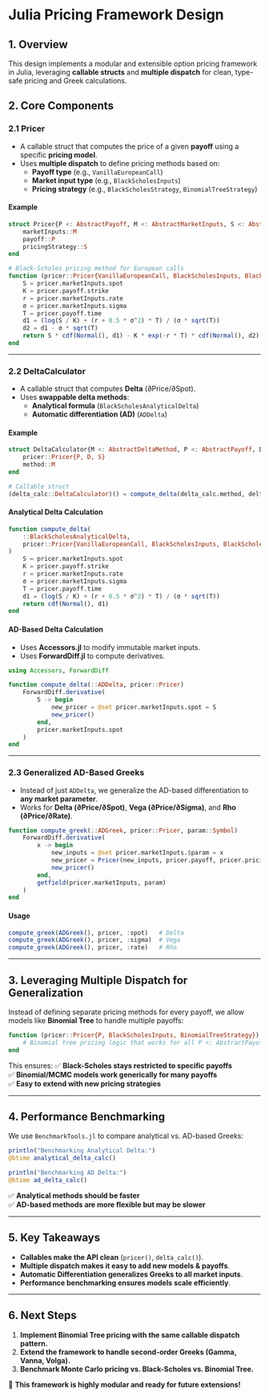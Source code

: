# Julia Pricing Framework Design

## **1. Overview**
This design implements a modular and extensible option pricing framework in Julia, leveraging **callable structs** and **multiple dispatch** for clean, type-safe pricing and Greek calculations.

## **2. Core Components**
### **2.1 Pricer**
- A callable struct that computes the price of a given **payoff** using a specific **pricing model**.
- Uses **multiple dispatch** to define pricing methods based on:
  - **Payoff type** (e.g., `VanillaEuropeanCall`)
  - **Market input type** (e.g., `BlackScholesInputs`)
  - **Pricing strategy** (e.g., `BlackScholesStrategy`, `BinomialTreeStrategy`)

#### **Example**
```julia
struct Pricer{P <: AbstractPayoff, M <: AbstractMarketInputs, S <: AbstractPricingStrategy}
    marketInputs::M
    payoff::P
    pricingStrategy::S
end

# Black-Scholes pricing method for European calls
function (pricer::Pricer{VanillaEuropeanCall, BlackScholesInputs, BlackScholesStrategy})()
    S = pricer.marketInputs.spot
    K = pricer.payoff.strike
    r = pricer.marketInputs.rate
    σ = pricer.marketInputs.sigma
    T = pricer.payoff.time
    d1 = (log(S / K) + (r + 0.5 * σ^2) * T) / (σ * sqrt(T))
    d2 = d1 - σ * sqrt(T)
    return S * cdf(Normal(), d1) - K * exp(-r * T) * cdf(Normal(), d2)
end
```

---

### **2.2 DeltaCalculator**
- A callable struct that computes **Delta** (∂Price/∂Spot).
- Uses **swappable delta methods**:
  - **Analytical formula** (`BlackScholesAnalyticalDelta`)
  - **Automatic differentiation (AD)** (`ADDelta`)

#### **Example**
```julia
struct DeltaCalculator{M <: AbstractDeltaMethod, P <: AbstractPayoff, D <: AbstractMarketInputs, S <: AbstractPricingStrategy}
    pricer::Pricer{P, D, S}
    method::M
end

# Callable struct
(delta_calc::DeltaCalculator)() = compute_delta(delta_calc.method, delta_calc.pricer)
```

#### **Analytical Delta Calculation**
```julia
function compute_delta(
    ::BlackScholesAnalyticalDelta, 
    pricer::Pricer{VanillaEuropeanCall, BlackScholesInputs, BlackScholesStrategy}
)
    S = pricer.marketInputs.spot
    K = pricer.payoff.strike
    r = pricer.marketInputs.rate
    σ = pricer.marketInputs.sigma
    T = pricer.payoff.time
    d1 = (log(S / K) + (r + 0.5 * σ^2) * T) / (σ * sqrt(T))
    return cdf(Normal(), d1)
end
```

#### **AD-Based Delta Calculation**
- Uses **Accessors.jl** to modify immutable market inputs.
- Uses **ForwardDiff.jl** to compute derivatives.
```julia
using Accessors, ForwardDiff

function compute_delta(::ADDelta, pricer::Pricer)
    ForwardDiff.derivative(
        S -> begin
            new_pricer = @set pricer.marketInputs.spot = S
            new_pricer()
        end,
        pricer.marketInputs.spot
    )
end
```

---

### **2.3 Generalized AD-Based Greeks**
- Instead of just `ADDelta`, we generalize the AD-based differentiation to **any market parameter**.
- Works for **Delta (∂Price/∂Spot)**, **Vega (∂Price/∂Sigma)**, and **Rho (∂Price/∂Rate)**.
```julia
function compute_greek(::ADGreek, pricer::Pricer, param::Symbol)
    ForwardDiff.derivative(
        x -> begin
            new_inputs = @set pricer.marketInputs.$param = x
            new_pricer = Pricer(new_inputs, pricer.payoff, pricer.pricingStrategy)
            new_pricer()
        end,
        getfield(pricer.marketInputs, param)
    )
end
```

#### **Usage**
```julia
compute_greek(ADGreek(), pricer, :spot)   # Delta
compute_greek(ADGreek(), pricer, :sigma)  # Vega
compute_greek(ADGreek(), pricer, :rate)   # Rho
```

---

## **3. Leveraging Multiple Dispatch for Generalization**
Instead of defining separate pricing methods for every payoff, we allow models like **Binomial Tree** to handle multiple payoffs:
```julia
function (pricer::Pricer{P, BlackScholesInputs, BinomialTreeStrategy}) where {P <: AbstractPayoff}
    # Binomial tree pricing logic that works for all P <: AbstractPayoff
end
```
This ensures:
✅ **Black-Scholes stays restricted to specific payoffs**  
✅ **Binomial/MCMC models work generically for many payoffs**  
✅ **Easy to extend with new pricing strategies**  

---

## **4. Performance Benchmarking**
We use `BenchmarkTools.jl` to compare analytical vs. AD-based Greeks:
```julia
println("Benchmarking Analytical Delta:")
@btime analytical_delta_calc()

println("Benchmarking AD Delta:")
@btime ad_delta_calc()
```
✅ **Analytical methods should be faster**  
✅ **AD-based methods are more flexible but may be slower**  

---

## **5. Key Takeaways**
- **Callables make the API clean** (`pricer()`, `delta_calc()`).
- **Multiple dispatch makes it easy to add new models & payoffs**.
- **Automatic Differentiation generalizes Greeks to all market inputs**.
- **Performance benchmarking ensures models scale efficiently**.

---

## **6. Next Steps**
1. **Implement Binomial Tree pricing with the same callable dispatch pattern.**
2. **Extend the framework to handle second-order Greeks (Gamma, Vanna, Volga).**
3. **Benchmark Monte Carlo pricing vs. Black-Scholes vs. Binomial Tree.**

🚀 **This framework is highly modular and ready for future extensions!**
